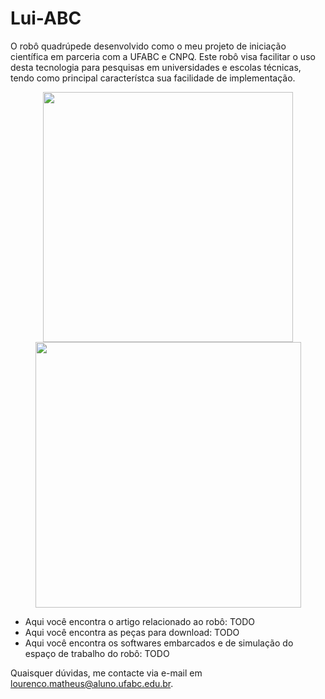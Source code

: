 # Lui-ABC
O robô quadrúpede desenvolvido como o meu projeto de iniciação científica em parceria com a UFABC e CNPQ. Este robô visa facilitar o uso desta tecnologia para pesquisas em universidades e escolas técnicas, tendo como principal característca sua facilidade de implementação.
<div style="text-align: center;">
  <img src = "https://github.com/MathLou/Lui-ABC/assets/35754208/9db59ad0-9adc-4394-836d-ee8bd893321b" width="400"><br>
  <img src="https://github.com/MathLou/Lui-ABC/assets/35754208/6456c91b-50b7-47d9-8f7c-569b0692205a" width="425">
</div>

<ul>
    <li>Aqui você encontra o artigo relacionado ao robô: TODO</li>
    <li>Aqui você encontra as peças para download: TODO</li>
    <li>Aqui você encontra os softwares embarcados e de simulação do espaço de trabalho do robô: TODO</li>
</ul>

Quaisquer dúvidas, me contacte via e-mail em lourenco.matheus@aluno.ufabc.edu.br.
